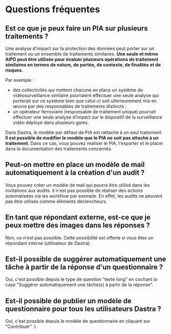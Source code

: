# Questions fréquentes

## Est ce que je peux faire un PIA sur plusieurs traitements ?&#x20;

Une analyse d'impact sur la protection des données peut porter sur un traitement ou un ensemble de traitements similaires. **Une seule et même AIPD peut être utilisée pour évaluer plusieurs opérations de traitement similaires en termes de nature, de portée, de contexte, de finalités et de risques.**

Par exemple :&#x20;

* des collectivités qui mettent chacune en place un système de vidéosurveillance similaire pourraient effectuer une seule analyse qui porterait sur ce système bien que celui-ci soit ultérieurement mis en œuvre par des responsables de traitements distincts ;
* un opérateur ferroviaire (responsable de traitement unique) pourrait effectuer une seule analyse d’impact sur le dispositif de la surveillance vidéo déployé dans plusieurs gares.

Dans Dastra, le modèle par défaut de PIA est rattaché à un seul traitement. **Il est possible de modifier le modèle que le PIA ne soit pas attaché à un traitement**. Dans ce cas, vous pouvez réaliser le PIA, l'exporter et le placer dans la documentation des traitements concernés. &#x20;

## Peut-on mettre en place un modèle de mail automatiquement à la création d'un audit ?

Vous pouvez créer un modèle de mail qui pourra être utilisé dans les invitations aux audits. Il n'est pas possible de réaliser des actions automatisées via les workflow par exemple. En effet, les audits ne peuvent pas être utilisés comme éléments déclencheurs.&#x20;

## En tant que répondant externe, est-ce que je peux mettre des images dans les réponses ?&#x20;

&#x20;Non, ce n'est pas possible. Cette possibilité est offerte si vous êtes un répondant interne (utilisateur de Dastra).

## Est-il possible de suggérer automatiquement une tâche à partir de  la réponse d'un questionnaire ?&#x20;

Oui, c'est possible depuis le type de question "texte long" en cochant la case "Suggérer automatiquement une tâche(s) à partir de la réponse".

## Est-il possible de publier un modèle de questionnaire pour tous les utilisateurs Dastra  ?&#x20;

Oui, c'est possible depuis le modèle de questionnaire en cliquant sur "Contribuer" :\




<div align="left">

<figure><img src="../../.gitbook/assets/Capture d&#x27;écran 2024-07-26 120545.png" alt=""><figcaption></figcaption></figure>

</div>
